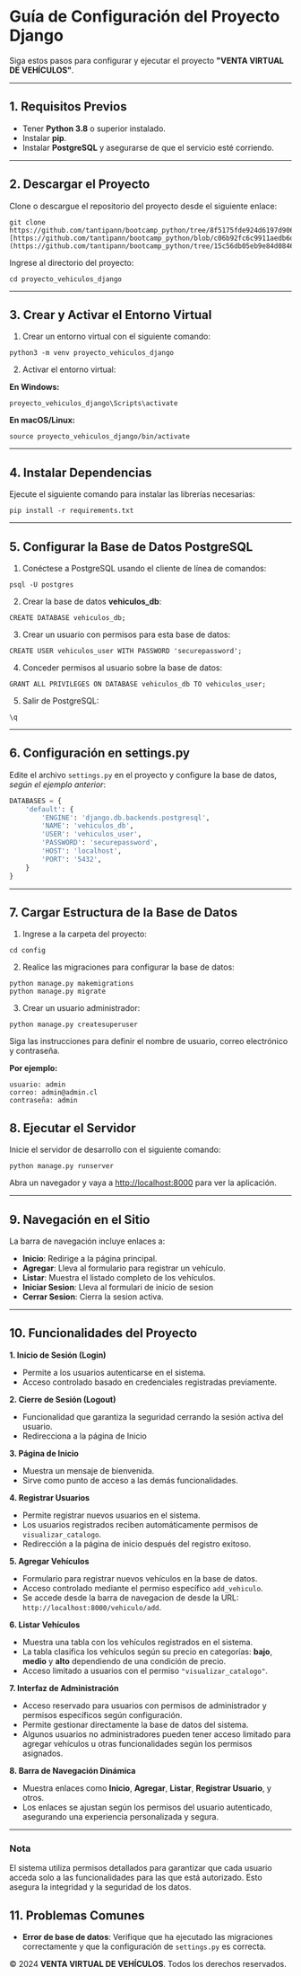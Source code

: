 
# Guía de Configuración del Proyecto Django

Siga estos pasos para configurar y ejecutar el proyecto **"VENTA VIRTUAL DE VEHÍCULOS"**.

---

## 1. Requisitos Previos

- Tener **Python 3.8** o superior instalado.
- Instalar **pip**.
- Instalar **PostgreSQL** y asegurarse de que el servicio esté corriendo.

---

## 2. Descargar el Proyecto

Clone o descargue el repositorio del proyecto desde el siguiente enlace:

```
git clone https://github.com/tantipann/bootcamp_python/tree/8f5175fde924d6197d906b8b9dc451dafe6a626e/Modulo06/Evaluacion/proyecto_vehiculos_django.git [https://github.com/tantipann/bootcamp_python/blob/c06b92fc6c9911aedb6da224cc69ca89cafc101a/Modulo06/Evaluacion/proyecto_vehiculos_django.rar](https://github.com/tantipann/bootcamp_python/tree/15c56db05eb9e84d0846a1ef3c962804a71b08d9/Modulo06/Evaluacion)
```

Ingrese al directorio del proyecto:

```
cd proyecto_vehiculos_django
```

---

## 3. Crear y Activar el Entorno Virtual

1. Crear un entorno virtual con el siguiente comando:

```
python3 -m venv proyecto_vehiculos_django
```

2. Activar el entorno virtual:

**En Windows:**

```
proyecto_vehiculos_django\Scripts\activate
```

**En macOS/Linux:**

```
source proyecto_vehiculos_django/bin/activate
```

---

## 4. Instalar Dependencias

Ejecute el siguiente comando para instalar las librerías necesarias:

```
pip install -r requirements.txt
```

---

## 5. Configurar la Base de Datos PostgreSQL

1. Conéctese a PostgreSQL usando el cliente de línea de comandos:

```
psql -U postgres
```

2. Crear la base de datos **vehiculos_db**:

```
CREATE DATABASE vehiculos_db;
```

3. Crear un usuario con permisos para esta base de datos:

```
CREATE USER vehiculos_user WITH PASSWORD 'securepassword';
```

4. Conceder permisos al usuario sobre la base de datos:

```
GRANT ALL PRIVILEGES ON DATABASE vehiculos_db TO vehiculos_user;
```

5. Salir de PostgreSQL:

```
\q
```

---

## 6. Configuración en settings.py

Edite el archivo `settings.py` en el proyecto y configure la base de datos, *según el ejemplo anterior*:

```python
DATABASES = {
    'default': {
        'ENGINE': 'django.db.backends.postgresql',
        'NAME': 'vehiculos_db',
        'USER': 'vehiculos_user',
        'PASSWORD': 'securepassword',
        'HOST': 'localhost',
        'PORT': '5432',
    }
}
```

---


## 7. Cargar Estructura de la Base de Datos

1. Ingrese a la carpeta del proyecto:

```
cd config
```

2. Realice las migraciones para configurar la base de datos:

```
python manage.py makemigrations
python manage.py migrate
```

3. Crear un usuario administrador:

```
python manage.py createsuperuser
```

Siga las instrucciones para definir el nombre de usuario, correo electrónico y contraseña.

**Por ejemplo:**

```
usuario: admin
correo: admin@admin.cl
contraseña: admin
```

## 8. Ejecutar el Servidor

Inicie el servidor de desarrollo con el siguiente comando:

```
python manage.py runserver
```

Abra un navegador y vaya a [http://localhost:8000](http://localhost:8000) para ver la aplicación.

---

## 9. Navegación en el Sitio

La barra de navegación incluye enlaces a:

- **Inicio**: Redirige a la página principal.
- **Agregar**: Lleva al formulario para registrar un vehículo.
- **Listar**: Muestra el listado completo de los vehículos.
- **Iniciar Sesion**: Lleva al formulari de inicio de sesion
- **Cerrar Sesion**: Cierra la sesion activa.

---

## 10. Funcionalidades del Proyecto

 **1. Inicio de Sesión (Login)**
- Permite a los usuarios autenticarse en el sistema.
- Acceso controlado basado en credenciales registradas previamente.

 **2. Cierre de Sesión (Logout)**
- Funcionalidad que garantiza la seguridad cerrando la sesión activa del usuario.
- Redirecciona a la página de Inicio

**3. Página de Inicio**
- Muestra un mensaje de bienvenida.
- Sirve como punto de acceso a las demás funcionalidades.

**4. Registrar Usuarios**
- Permite registrar nuevos usuarios en el sistema.
- Los usuarios registrados reciben automáticamente permisos de `visualizar_catalogo`.
- Redirección a la página de inicio después del registro exitoso.

**5. Agregar Vehículos**
- Formulario para registrar nuevos vehículos en la base de datos.
- Acceso controlado mediante el permiso específico `add_vehiculo`.
- Se accede desde la barra de navegacion de desde la URL: `http://localhost:8000/vehiculo/add`.

**6. Listar Vehículos**
- Muestra una tabla con los vehículos registrados en el sistema.
- La tabla clasifica los vehículos según su precio en categorías: **bajo**, **medio** y **alto** dependiendo de una condición de precio.
- Acceso limitado a usuarios con el permiso `"visualizar_catalogo"`.

**7. Interfaz de Administración**
- Acceso reservado para usuarios con permisos de administrador y permisos específicos según configuración.
- Permite gestionar directamente la base de datos del sistema.
- Algunos usuarios no administradores pueden tener acceso limitado para agregar vehículos u otras funcionalidades según los permisos asignados.

**8. Barra de Navegación Dinámica**
- Muestra enlaces como **Inicio**, **Agregar**, **Listar**, **Registrar Usuario**, y otros.
- Los enlaces se ajustan según los permisos del usuario autenticado, asegurando una experiencia personalizada y segura.

---

### Nota
El sistema utiliza permisos detallados para garantizar que cada usuario acceda solo a las funcionalidades para las que está autorizado. Esto asegura la integridad y la seguridad de los datos.

## 11. Problemas Comunes

- **Error de base de datos**: Verifique que ha ejecutado las migraciones correctamente y que la configuración de `settings.py` es correcta.


© 2024 **VENTA VIRTUAL DE VEHÍCULOS**. Todos los derechos reservados.
